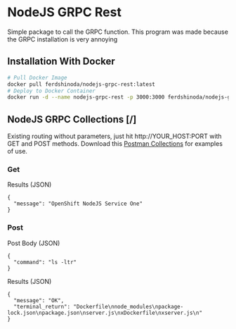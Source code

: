 # NodeJS GRPC Rest

Simple package to call the GRPC function. This program was made because the GRPC installation is very annoying

## Installation With Docker

```bash
# Pull Docker Image
docker pull ferdshinoda/nodejs-grpc-rest:latest
# Deploy to Docker Container
docker run -d --name nodejs-grpc-rest -p 3000:3000 ferdshinoda/nodejs-grpc-rest
```

## NodeJS GRPC Collections [/]

Existing routing without parameters, just hit http://YOUR_HOST:PORT with GET and POST methods. Download this [Postman Collections](https://www.getpostman.com/collections/50c1d1a510c0597406e7) for examples of use.

### Get

Results (JSON)

    {
      "message": "OpenShift NodeJS Service One"
    }
    
### Post

Post Body (JSON)

    {
      "command": "ls -ltr"
    }

Results (JSON)

    {
      "message": "OK",
      "terminal_return": "Dockerfile\nnode_modules\npackage-lock.json\npackage.json\nserver.js\nxDockerfile\nxserver.js\n"
    }
   
